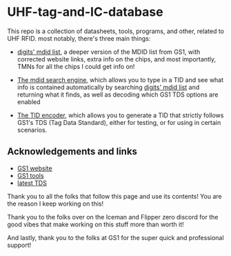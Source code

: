 # UHF-tag-and-IC-database
This repo is a collection of datasheets, tools, programs, and other, related to UHF RFID.
most notably, there's three main things:
- [digits' mdid list](https://github.com/Didgitalpunk/UHF-tag-and-IC-database/blob/main/Digits'_mdid_list.json), a deeper version of the MDID list from GS1, with corrected website links, extra info on the chips, and most importantly, TMNs for all the chips I could get info on!

- [The mdid search engine](https://github.com/Didgitalpunk/UHF-tag-and-IC-database/blob/main/MDID_Search_Engine.py), which allows you to type in a TID and see what info is contained automatically by searching [digits' mdid list](https://github.com/Didgitalpunk/UHF-tag-and-IC-database/blob/main/Digits'_mdid_list.json) and returning what it finds, as well as decoding which GS1 TDS options are enabled

- [The TID encoder](https://github.com/Didgitalpunk/UHF-tag-and-IC-database/blob/main/TID%20encoder.py), which allows you to generate a TID that strictly follows GS1's TDS (Tag Data Standard), either for testing, or for using in certain scenarios.


## Acknowledgements and links

 - [GS1 website](https://www.gs1.org/)
 - [GS1 tools](https://www.gs1.org/services)
 - [latest TDS](https://ref.gs1.org/standards/tds/)

Thank you to all the folks that follow this page and use its contents! You are the reason I keep working on this!

Thank you to the folks over on the Iceman and Flipper zero discord for the good vibes that make working on this stuff more than worth it!

And lastly, thank you to the folks at GS1 for the super quick and professional support!
